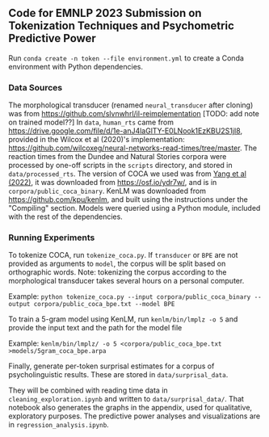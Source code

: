 ## Code for EMNLP 2023 Submission on Tokenization Techniques and Psychometric Predictive Power

Run `conda create -n token --file environment.yml` to create a Conda environment with Python dependencies.

### Data Sources
The morphological transducer (renamed `neural_transducer` after cloning) was from https://github.com/slvnwhrl/il-reimplementation [TODO: add note on trained model??]
In `data`, `human_rts` came from  https://drive.google.com/file/d/1e-anJ4laGlTY-E0LNook1EzKBU2S1jI8, provided in the Wilcox et al (2020)'s implementation: https://github.com/wilcoxeg/neural-networks-read-times/tree/master.
The reaction times from the Dundee and Natural Stories corpora were processed by one-off scripts in the `scripts` directory, and stored in `data/processed_rts`.
The version of COCA we used was from [Yang et al (2022)](https://www.frontiersin.org/articles/10.3389/frai.2022.731615/full), it was downloaded from https://osf.io/ydr7w/, and is in `corpora/public_coca_binary`.
KenLM was downloaded from https://github.com/kpu/kenlm, and built using the instructions under the "Compiling" section. Models were queried using a Python module, included with the rest of the dependencies.

### Running Experiments

To tokenize COCA, run `tokenize_coca.py`. If `transducer` or `BPE` are not provided as arguments to `model`, the corpus will be split based on orthographic words. Note: tokenizing the corpus according to the morphological transducer takes several hours on a personal computer.

Example:
`python tokenize_coca.py --input corpora/public_coca_binary --output corpora/public_coca_bpe.txt --model BPE`

To train a 5-gram model using KenLM, run `kenlm/bin/lmplz -o 5` and provide the input text and the path for the model file

Example:
`kenlm/bin/lmplz/ -o 5 <corpora/public_coca_bpe.txt >models/5gram_coca_bpe.arpa`

Finally, generate per-token surprisal estimates for a corpus of psycholinguistic results. These are stored in `data/surprisal_data`.

They will be combined with reading time data in `cleaning_exploration.ipynb` and written to `data/surprisal_data/`. That notebook also generates the graphs in the appendix, used for qualitative, exploratory purposes.
The predictive power analyses and visualizations are in `regression_analysis.ipynb`.

